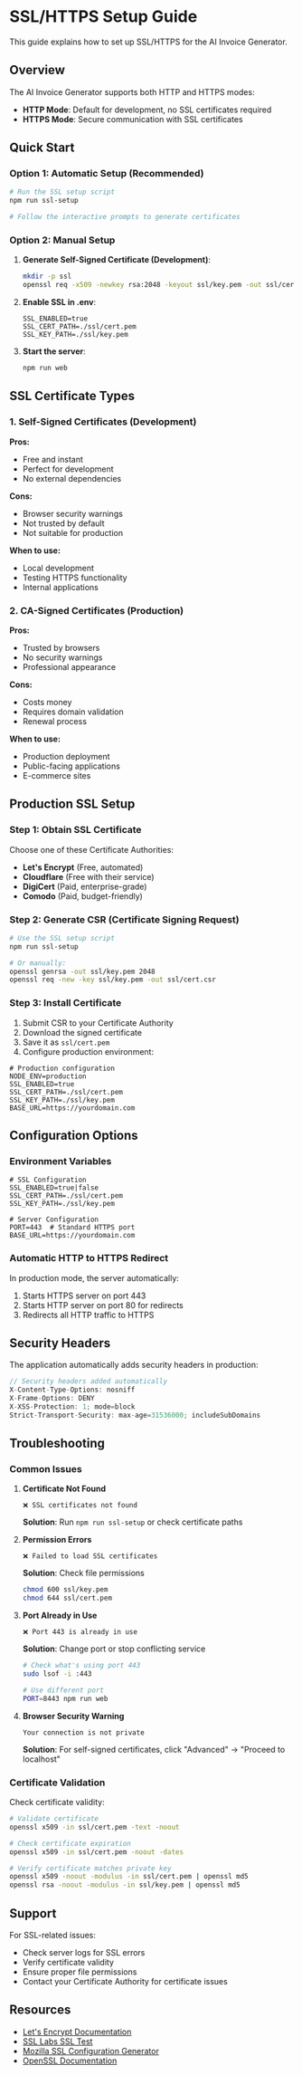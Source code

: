 # SSL/HTTPS Setup Guide

This guide explains how to set up SSL/HTTPS for the AI Invoice Generator.

## Overview

The AI Invoice Generator supports both HTTP and HTTPS modes:
- **HTTP Mode**: Default for development, no SSL certificates required
- **HTTPS Mode**: Secure communication with SSL certificates

## Quick Start

### Option 1: Automatic Setup (Recommended)

```bash
# Run the SSL setup script
npm run ssl-setup

# Follow the interactive prompts to generate certificates
```

### Option 2: Manual Setup

1. **Generate Self-Signed Certificate (Development)**:
   ```bash
   mkdir -p ssl
   openssl req -x509 -newkey rsa:2048 -keyout ssl/key.pem -out ssl/cert.pem -days 365 -nodes -subj "/C=ID/ST=Jakarta/L=Jakarta/O=AI Invoice Generator/CN=localhost"
   ```

2. **Enable SSL in .env**:
   ```env
   SSL_ENABLED=true
   SSL_CERT_PATH=./ssl/cert.pem
   SSL_KEY_PATH=./ssl/key.pem
   ```

3. **Start the server**:
   ```bash
   npm run web
   ```

## SSL Certificate Types

### 1. Self-Signed Certificates (Development)

**Pros:**
- Free and instant
- Perfect for development
- No external dependencies

**Cons:**
- Browser security warnings
- Not trusted by default
- Not suitable for production

**When to use:**
- Local development
- Testing HTTPS functionality
- Internal applications

### 2. CA-Signed Certificates (Production)

**Pros:**
- Trusted by browsers
- No security warnings
- Professional appearance

**Cons:**
- Costs money
- Requires domain validation
- Renewal process

**When to use:**
- Production deployment
- Public-facing applications
- E-commerce sites

## Production SSL Setup

### Step 1: Obtain SSL Certificate

Choose one of these Certificate Authorities:
- **Let's Encrypt** (Free, automated)
- **Cloudflare** (Free with their service)
- **DigiCert** (Paid, enterprise-grade)
- **Comodo** (Paid, budget-friendly)

### Step 2: Generate CSR (Certificate Signing Request)

```bash
# Use the SSL setup script
npm run ssl-setup

# Or manually:
openssl genrsa -out ssl/key.pem 2048
openssl req -new -key ssl/key.pem -out ssl/cert.csr
```

### Step 3: Install Certificate

1. Submit CSR to your Certificate Authority
2. Download the signed certificate
3. Save it as `ssl/cert.pem`
4. Configure production environment:

```env
# Production configuration
NODE_ENV=production
SSL_ENABLED=true
SSL_CERT_PATH=./ssl/cert.pem
SSL_KEY_PATH=./ssl/key.pem
BASE_URL=https://yourdomain.com
```

## Configuration Options

### Environment Variables

```env
# SSL Configuration
SSL_ENABLED=true|false
SSL_CERT_PATH=./ssl/cert.pem
SSL_KEY_PATH=./ssl/key.pem

# Server Configuration
PORT=443  # Standard HTTPS port
BASE_URL=https://yourdomain.com
```

### Automatic HTTP to HTTPS Redirect

In production mode, the server automatically:
1. Starts HTTPS server on port 443
2. Starts HTTP server on port 80 for redirects
3. Redirects all HTTP traffic to HTTPS

## Security Headers

The application automatically adds security headers in production:

```javascript
// Security headers added automatically
X-Content-Type-Options: nosniff
X-Frame-Options: DENY
X-XSS-Protection: 1; mode=block
Strict-Transport-Security: max-age=31536000; includeSubDomains
```

## Troubleshooting

### Common Issues

1. **Certificate Not Found**
   ```
   ❌ SSL certificates not found
   ```
   **Solution**: Run `npm run ssl-setup` or check certificate paths

2. **Permission Errors**
   ```
   ❌ Failed to load SSL certificates
   ```
   **Solution**: Check file permissions
   ```bash
   chmod 600 ssl/key.pem
   chmod 644 ssl/cert.pem
   ```

3. **Port Already in Use**
   ```
   ❌ Port 443 is already in use
   ```
   **Solution**: Change port or stop conflicting service
   ```bash
   # Check what's using port 443
   sudo lsof -i :443
   
   # Use different port
   PORT=8443 npm run web
   ```

4. **Browser Security Warning**
   ```
   Your connection is not private
   ```
   **Solution**: For self-signed certificates, click "Advanced" → "Proceed to localhost"

### Certificate Validation

Check certificate validity:

```bash
# Validate certificate
openssl x509 -in ssl/cert.pem -text -noout

# Check certificate expiration
openssl x509 -in ssl/cert.pem -noout -dates

# Verify certificate matches private key
openssl x509 -noout -modulus -in ssl/cert.pem | openssl md5
openssl rsa -noout -modulus -in ssl/key.pem | openssl md5
```

## Support

For SSL-related issues:
- Check server logs for SSL errors
- Verify certificate validity
- Ensure proper file permissions
- Contact your Certificate Authority for certificate issues

## Resources

- [Let's Encrypt Documentation](https://letsencrypt.org/docs/)
- [SSL Labs SSL Test](https://www.ssllabs.com/ssltest/)
- [Mozilla SSL Configuration Generator](https://ssl-config.mozilla.org/)
- [OpenSSL Documentation](https://www.openssl.org/docs/)